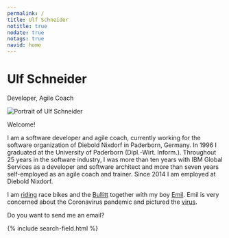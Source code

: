 ```yaml
---
permalink: /
title: Ulf Schneider
notitle: true
nodate: true
notags: true
navid: home
---
```


<div class="x-12">
<div class="rg:xx-6 mrb-2">
<h1 class="mry-0">Ulf Schneider</h1>
<p class="no-indent heading-font">Developer, Agile Coach</p>
</div>
<div class="rg:xx-6 mrb-2">
<img class="w-100 fit-cover" src="/img/ulf/ulf-16x9-600.jpg" alt="Portrait of Ulf Schneider">
</div>
</div>

Welcome!

I am a software developer and agile coach, currently working for the software organization of Diebold Nixdorf in Paderborn, Germany. In 1996 I graduated at the University of Paderborn (Dipl.-Wirt. Inform.). Throughout 25 years in the software industry, I was more than ten years with IBM Global Services as a developer and software architect and more than seven years self-employed as an agile coach and trainer. Since 2014 I am employed at Diebold Nixdorf.

I am [riding](/bike/cross-the-alps/) race bikes and the [Bullitt](/emil/2016-10-02/) together with my boy [Emil](/emil/emil-is-ready-for-the-beach/). Emil is very concerned about the Coronavirus pandemic and pictured the [virus](/emil-drawing/emil-pictured-the-coronavirus/).

Do you want to send me an <a onclick="sa()">email</a>?

<div class="mrt">
{% include search-field.html %}
</div>
